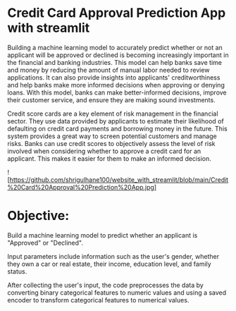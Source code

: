 # Credit Card Approval Prediction App with streamlit

Building a machine learning model to accurately predict whether or not an applicant will be approved or declined is becoming increasingly important in the financial and banking industries. This model can help banks save time and money by reducing the amount of manual labor needed to review applications. It can also provide insights into applicants' creditworthiness and help banks make more informed decisions when approving or denying loans. 
With this model, banks can make better-informed decisions, improve their customer service, and ensure they are making sound investments.

Credit score cards are a key element of risk management in the financial sector. They use data provided by applicants to estimate their likelihood of defaulting on credit card payments and borrowing money in the future. 
This system provides a great way to screen potential customers and manage risks. Banks can use credit scores to objectively assess the level of risk involved when considering whether to approve a credit card for an applicant. This makes it easier for them to make an informed decision.

![https://github.com/shrigulhane100/website_with_streamlit/blob/main/Credit%20Card%20Approval%20Prediction%20App.jpg]

# Objective:
Build a machine learning model to predict whether an applicant is "Approved" or "Declined".

Input parameters include information such as the user's gender, whether they own a car or real estate, their income, education level, and family status.

After collecting the user's input, the code preprocesses the data by converting binary categorical features to numeric values and using a saved encoder to transform categorical features to numerical values. 
